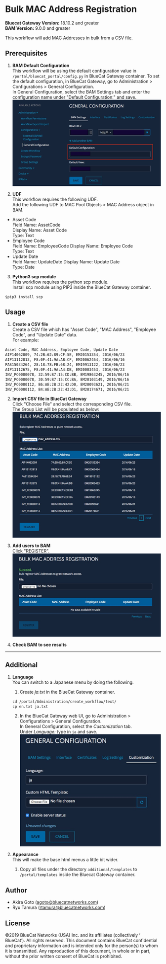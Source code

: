 # Bulk MAC Address Registration  
**Bluecat Gateway Version:** 18.10.2 and greater  
**BAM Version:** 9.0.0 and greater  

This workflow will add MAC Addresses in bulk from a CSV file.  

## Prerequisites
1. **BAM Default Configuration**  
This workflow will be using the default configuration value in `/portal/bluecat_portal/config.py` in BlueCat Gateway container.  To set the default configuration, in BlueCat Gateway, go to Administration > Configurations > General Configuration.  
In General Configuration, select the BAM Settings tab and enter the configuration name under "Default Configuration:" and save.  
![screenshot](img/BAM_default_settings.jpg?raw=true "BAM_default_settings")  

2. **UDF**  
This workflow requires the following UDF.  
Add the following UDF to MAC Pool Objects > MAC Address object in BAM.  
  - Asset Code  
  Field Name: AssetCode    
  Display Name: Asset Code   
  Type: Text  
  - Employee Code    
  Field Name: EmployeeCode
  Display Name: Employee Code   
  Type: Text  
  - Update Date  
  Field Name: UpdateDate
  Display Name: Update Date  
  Type: Date  

3. **Python3 scp module**  
This workflow requires the python scp module.  
Install scp module using PIP3 inside the BlueCat Gateway container.
```
$pip3 install scp

```

## Usage  

1. **Create a CSV file**  
Create a CSV file which has "Asset Code", "MAC Address", "Employee Code", and "Update Date" data.  
For example:   
```
Asset Code, MAC Address, Employee Code, Update Date
AIP14062009, 74:2B:62:89:CF:5E, EM20153354, 2016/06/23
AIP13112813, F8:0F:41:9A:AB:CF, EM20062464, 2016/06/16
PAS15034264, 28:18:78:FB:68:24, EM19913122, 2016/06/23
AIP13112675, F8:0F:41:9A:A4:DB, EM20003453, 2016/06/23
INV_PC0000078, 32:59:B7:15:CD:BB, EM19863245, 2016/06/16
INV_PC0000078, 30:59:B7:15:CC:BA, EM20103149, 2016/06/16
INV_PC0000112, B6:AE:2B:22:42:D0, EM20093621, 2016/06/21
INV_PC0000112, B4:AE:2B:22:43:D1, EM20174671, 2016/06/21

```
2. **Import CSV file in BlueCat Gateway**  
Click "Choose File" and select the corresponding CSV file.  
The Group List will be populated as below:  
![screenshot](img/Bulk_mac1.jpg?raw=true "Bulk_mac1")  

3. **Add users to BAM**  
Click "REGISTER".  
![screenshot](img/Bulk_mac2.jpg?raw=true "Bulk_mac2")  

4. **Check BAM to see results**  

---

## Additional  

1. **Language**  
You can switch to a Japanese menu by doing the following.  
    1. Create *ja.txt* in the BlueCat Gateway container.  
    ```
    cd /portal/Administration/create_workflow/text/  
    cp en.txt ja.txt  
    ```  
    2. In the BlueCat Gateway web UI, go to Administration > Configurations > General Configuration.   
    In General Configuration, select the *Customization* tab.  
    Under *Language:* type in `ja` and save.  
    ![screenshot](img/langauge_ja.jpg?raw=true "langauge_ja")  

2. **Appearance**  
This will make the base html menus a little bit wider.  
    1. Copy all files under the directory `additional/templates` to `/portal/templates` inside the Bluecat Gateway container.  

## Author   
- Akira Goto (agoto@bluecatnetworks.com)  
- Ryu Tamura (rtamura@bluecatnetworks.com)  

## License
©2019 BlueCat Networks (USA) Inc. and its affiliates (collectively ‘ BlueCat’). All rights reserved. This document contains BlueCat confidential and proprietary information and is intended only for the person(s) to whom it is transmitted. Any reproduction of this document, in whole or in part, without the prior written consent of BlueCat is prohibited.
